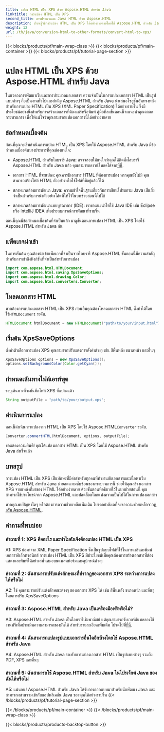 ```yaml
---
title: แปลง HTML เป็น XPS ด้วย Aspose.HTML สำหรับ Java
linktitle: การแปลง HTML เป็น XPS
second_title: การประมวลผล Java HTML ด้วย Aspose.HTML
description: เรียนรู้วิธีการแปลง HTML เป็น XPS ได้อย่างง่ายดายโดยใช้ Aspose.HTML สำหรับ Java สร้างเอกสารข้ามแพลตฟอร์มได้อย่างง่ายดาย
weight: 12
url: /th/java/conversion-html-to-other-formats/convert-html-to-xps/
---
```


{{< blocks/products/pf/main-wrap-class >}}
{{< blocks/products/pf/main-container >}}
{{< blocks/products/pf/tutorial-page-section >}}

# แปลง HTML เป็น XPS ด้วย Aspose.HTML สำหรับ Java

ในแวดวงการพัฒนาเว็บและการประมวลผลเอกสาร ความจำเป็นในการแปลงเอกสาร HTML เป็นรูปแบบต่างๆ ถือเป็นงานทั่วไปและสำคัญ Aspose.HTML สำหรับ Java นำเสนอโซลูชันอันทรงพลังสำหรับการแปลง HTML เป็น XPS (XML Paper Specification) ได้อย่างราบรื่น ซึ่งมีประโยชน์อย่างยิ่งสำหรับการสร้างเอกสารที่ต้องแชร์หรือพิมพ์ คู่มือทีละขั้นตอนนี้จะแนะนำคุณตลอดกระบวนการ เพื่อให้แน่ใจว่าคุณสามารถแปลงเอกสารนี้ได้อย่างง่ายดาย

## ข้อกำหนดเบื้องต้น

ก่อนที่คุณจะเริ่มดำเนินการแปลง HTML เป็น XPS โดยใช้ Aspose.HTML สำหรับ Java มีข้อกำหนดเบื้องต้นบางประการที่คุณต้องแน่ใจ:

-  Aspose.HTML สำหรับไลบรารี Java: ตรวจสอบให้แน่ใจว่าคุณได้ติดตั้งไลบรารี Aspose.HTML สำหรับ Java แล้ว คุณสามารถดาวน์โหลดได้จาก[ที่นี่](https://releases.aspose.com/html/java/).

- เอกสาร HTML ที่จะแปลง: คุณควรมีเอกสาร HTML ที่ต้องการแปลง หากคุณยังไม่มี คุณสามารถสร้างไฟล์ HTML ตัวอย่างหรือใช้ไฟล์ที่มีอยู่แล้วก็ได้

- สภาพแวดล้อมการพัฒนา Java: ความเข้าใจพื้นฐานเกี่ยวกับการเขียนโปรแกรม Java เป็นสิ่งจำเป็นสำหรับการนำตัวอย่างโค้ดที่ให้ไว้ในบทช่วยสอนนี้ไปใช้

- สภาพแวดล้อมการพัฒนาแบบบูรณาการ (IDE): เราขอแนะนำให้ใช้ Java IDE เช่น Eclipse หรือ IntelliJ IDEA เพื่อประสบการณ์การพัฒนาที่ราบรื่น

ตอนนี้คุณมีข้อกำหนดเบื้องต้นที่จำเป็นแล้ว มาดูขั้นตอนการแปลง HTML เป็น XPS โดยใช้ Aspose.HTML สำหรับ Java กัน

## แพ็คเกจนำเข้า

ในการเริ่มต้น คุณต้องนำเข้าแพ็คเกจที่จำเป็นจากไลบรารี Aspose.HTML ขั้นตอนนี้มีความสำคัญสำหรับการเข้าถึงฟังก์ชันที่จำเป็นสำหรับการแปลง

```java
import com.aspose.html.HTMLDocument;
import com.aspose.html.saving.XpsSaveOptions;
import com.aspose.html.drawing.Color;
import com.aspose.html.converters.Converter;
```

## โหลดเอกสาร HTML

 หากต้องการแปลงเอกสาร HTML เป็น XPS ก่อนอื่นคุณต้องโหลดเอกสาร HTML ซึ่งทำได้โดยใช้`HTMLDocument` ระดับ.

```java
HTMLDocument htmlDocument = new HTMLDocument("path/to/your/input.html");
```

## เริ่มต้น XpsSaveOptions

ตั้งค่าตัวเลือกการแปลง XPS คุณสามารถปรับแต่งการตั้งค่าต่างๆ เช่น สีพื้นหลัง ขนาดหน้า และอื่นๆ

```java
XpsSaveOptions options = new XpsSaveOptions();
options.setBackgroundColor(Color.getCyan());
```

## กำหนดเส้นทางไฟล์เอาท์พุต

ระบุเส้นทางที่จะบันทึกไฟล์ XPS ที่แปลงแล้ว

```java
String outputFile = "path/to/your/output.xps";
```

## ดำเนินการแปลง

ตอนนี้ดำเนินการแปลงจาก HTML เป็น XPS โดยใช้ Aspose.HTML`Converter` ระดับ.

```java
Converter.convertHTML(htmlDocument, options, outputFile);
```

ขอแสดงความยินดี! คุณได้แปลงเอกสาร HTML เป็น XPS โดยใช้ Aspose.HTML สำหรับ Java สำเร็จแล้ว

## บทสรุป

การแปลง HTML เป็น XPS เป็นทักษะที่มีค่าสำหรับทุกคนที่ทำงานกับเอกสารและเนื้อหาเว็บ Aspose.HTML สำหรับ Java ช่วยลดความซับซ้อนของกระบวนการนี้ ช่วยให้คุณสร้างเอกสาร XPS จากแหล่งที่มาของ HTML ได้อย่างง่ายดาย ด้วยขั้นตอนที่อธิบายไว้ในบทช่วยสอนนี้ คุณสามารถใช้ประโยชน์จาก Aspose.HTML และปลดล็อกโลกแห่งความเป็นไปได้ในการแปลงเอกสาร

 หากคุณพบปัญหาใดๆ หรือต้องการความช่วยเหลือเพิ่มเติม โปรดอย่าลังเลที่จะขอความช่วยเหลือจาก[ฟอรั่ม Aspose.HTML](https://forum.aspose.com/).

## คำถามที่พบบ่อย

### คำถามที่ 1: XPS คืออะไร และทำไมฉันจึงต้องแปลง HTML เป็น XPS

A1: XPS ย่อมาจาก XML Paper Specification ซึ่งเป็นรูปแบบไฟล์ที่ใช้ในการแชร์และพิมพ์เอกสารอิเล็กทรอนิกส์ การแปลง HTML เป็น XPS มีประโยชน์เมื่อคุณต้องการสร้างเอกสารที่ต้องแสดงและพิมพ์ได้อย่างสม่ำเสมอบนแพลตฟอร์มและอุปกรณ์ต่างๆ

### คำถามที่ 2: ฉันสามารถปรับแต่งลักษณะที่ปรากฏของเอกสาร XPS ระหว่างการแปลงได้หรือไม่

A2: ใช่ คุณสามารถปรับแต่งลักษณะต่างๆ ของเอกสาร XPS ได้ เช่น สีพื้นหลัง ขนาดหน้า และอื่นๆ โดยการปรับ XpsSaveOptions

### คำถามที่ 3: Aspose.HTML สำหรับ Java เป็นเครื่องมือฟรีหรือไม่?

 A3: Aspose.HTML สำหรับ Java เป็นไลบรารีเชิงพาณิชย์ แต่คุณสามารถรับเวอร์ชันทดลองใช้งานฟรีเพื่อประเมินความสามารถของมันได้ สำหรับรายละเอียดเพิ่มเติม โปรดไปที่[ที่นี่](https://releases.aspose.com/html/java).

### คำถามที่ 4: ฉันสามารถแปลงรูปแบบเอกสารอื่นใดอีกบ้างโดยใช้ Aspose.HTML สำหรับ Java

A4: Aspose.HTML สำหรับ Java รองรับการแปลงเอกสาร HTML เป็นรูปแบบต่างๆ รวมถึง PDF, XPS และอื่นๆ

### คำถามที่ 5: ฉันสามารถใช้ Aspose.HTML สำหรับ Java ในโปรเจ็กต์ Java ของฉันได้หรือไม่

A5: แน่นอน! Aspose.HTML สำหรับ Java ได้รับการออกแบบมาสำหรับนักพัฒนา Java และสามารถผสานรวมเข้ากับแอปพลิเคชัน Java ของคุณได้อย่างราบรื่น
{{< /blocks/products/pf/tutorial-page-section >}}

{{< /blocks/products/pf/main-container >}}
{{< /blocks/products/pf/main-wrap-class >}}

{{< blocks/products/products-backtop-button >}}
